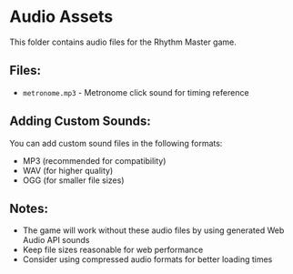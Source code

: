 # Audio Assets

This folder contains audio files for the Rhythm Master game.

## Files:
- `metronome.mp3` - Metronome click sound for timing reference

## Adding Custom Sounds:
You can add custom sound files in the following formats:
- MP3 (recommended for compatibility)
- WAV (for higher quality)
- OGG (for smaller file sizes)

## Notes:
- The game will work without these audio files by using generated Web Audio API sounds
- Keep file sizes reasonable for web performance
- Consider using compressed audio formats for better loading times
